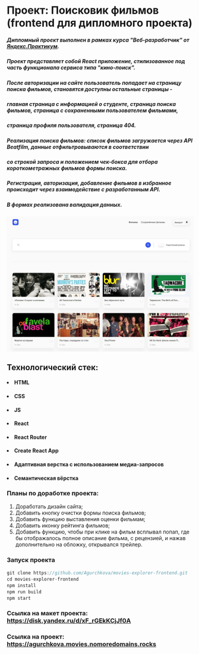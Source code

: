 # Проект: Поисковик фильмов (frontend для дипломного проекта)

##### Дипломный проект выполнен в рамках курса "Веб-разработчик" от <a href="https://practicum.yandex.ru/">Яндекс.Практикум</a>. 
##### Проект представляет собой React приложение, стилизованное под часть функционала сервиса типа "кино-поиск".
##### После авторизации на сайте пользователь попадает на страницу поиска фильмов, становятся доступны остальные страницы - 
##### главная страница с информацией о студенте, страница поиска фильмов, страница с сохраненными пользователем фильмами, 
##### страница профиля пользователя, страница 404. 
##### Реализация поиска фильмов: список фильмов загружается через API Beatfilm, данные отфильтровываются в соответствии
##### со строкой запроса и положением чек-бокса для отбора короткометражных фильмов формы поиска.
##### Регистрация, авторизация, добавление фильмов в избранное происходит через взаимодействие с разработанным API.
##### В формах реализована валидация данных.
<img align="center" src="https://github.com/Agurchkova/Agurchkova/blob/main/movies.jpg" alt="Movies" width="900"/>

## Технологический стек:
####  <li>HTML</li>
####  <li>CSS</li>
####  <li>JS</li>
####  <li>React</li>
####  <li>React Router</li>
####  <li>Create React App</li>
####  <li>Адаптивная верстка с использованием медиа-запросов</li>
####  <li>Семантическая вёрстка</li>

### Планы по доработке проекта:
1. Доработать дизайн сайта;
2. Добавить кнопку очистки формы поиска фильмов;
3. Добавить функцию выставления оценки фильмам;
4. Добавить иконку рейтинга фильмов;
5. Добавить функцию, чтобы при клике на фильм всплывал попап, где бы отображалось полное описание фильма, с рецензией,
и нажав дополнительно на обложку, открывался трейлер.

### Запуск проекта

```ts
git clone https://github.com/Agurchkova/movies-explorer-frontend.git
cd movies-explorer-frontend
npm install
npm run build 
npm start
```

### Ссылка на макет проекта: https://disk.yandex.ru/d/xF_rGEkKCjJf0A
### Ссылка на проект: https://agurchkova.movies.nomoredomains.rocks



